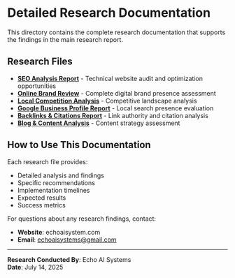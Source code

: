 # Detailed Research Documentation

This directory contains the complete research documentation that supports the findings in the main research report.

## Research Files

- **[SEO Analysis Report](../seo-analysis-report.md)** - Technical website audit and optimization opportunities
- **[Online Brand Review](../online-brand-review.md)** - Complete digital brand presence assessment  
- **[Local Competition Analysis](../local-competition-analysis.md)** - Competitive landscape analysis
- **[Google Business Profile Report](../google-business-profile-report.md)** - Local search presence evaluation
- **[Backlinks & Citations Report](../backlinks-citations-report.md)** - Link authority and citation analysis
- **[Blog & Content Analysis](../blog-content-analysis.md)** - Content strategy assessment

## How to Use This Documentation

Each research file provides:
- Detailed analysis and findings
- Specific recommendations
- Implementation timelines
- Expected results
- Success metrics

For questions about any research findings, contact:
- **Website**: echoaisystem.com
- **Email**: echoaisystems@gmail.com

---

**Research Conducted By**: Echo AI Systems  
**Date**: July 14, 2025
